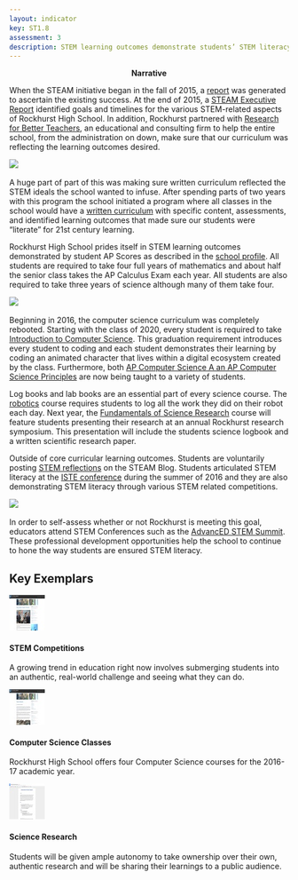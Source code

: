 ```yaml
---
layout: indicator
key: ST1.8
assessment: 3
description: STEM learning outcomes demonstrate students’ STEM literacy necessary for the next level of STEM learning and for post- secondary and workforce readiness.
---
```

<p align="center">
<b>Narrative</b>
</p>

When the STEAM initiative began in the fall of 2015, a [report](https://drive.google.com/file/d/0B9GvJvqcpl0IUGFrLU04TGYxWnM/view?usp=sharing) was generated to ascertain the existing success. At the end of 2015, a [STEAM Executive Report](https://drive.google.com/file/d/0B1-JIRrX_4I5VGFWWFpyaWZ1clk/view?usp=sharing) identified goals and timelines for the various STEM-related aspects of Rockhurst High School. In addition, Rockhurst partnered with [Research for Better Teachers](https://drive.google.com/drive/folders/0B1-JIRrX_4I5djY5Q1o4QzdhRlk), an educational and consulting firm to help the entire school, from the administration on down, make sure that our curriculum was reflecting the learning outcomes desired.   

<div class="flex-wrapper">
  <img src="{{ site.baseurl }}/img/STEAM Executive Report.png">
</div>

A huge part of part of this was making sure written curriculum reflected the STEM ideals the school wanted to infuse.  After spending parts of two years with this program the school initiated a program where all classes in the school would have a [written curriculum](https://drive.google.com/drive/folders/0B3F7qMT7tLRdflBRSVVYcUM3Rm1vbnFFVXQ1aGlPX1I3T1BCN2ZJMl9fLUdMaC1PQVJuelE) with specific content, assessments, and identified learning outcomes that made sure our students were “literate” for 21st century learning.

Rockhurst High School prides itself in STEM learning outcomes demonstrated by student AP Scores as described in the [school profile](https://www.rockhursths.edu/file/college-counseling/2016-17/RHS_ProfileBook_2016_17_F.pdf). All students are required to take four full years of mathematics and about half the senior class takes the AP Calculus Exam each year. All students are also required to take three years of science although many of them take four.

<div class="flex-wrapper">
  <img src="{{ site.baseurl }}/img/APresults2016.png">
</div>

Beginning in 2016, the computer science curriculum was completely rebooted. Starting with the class of 2020, every student is required to take [Introduction to Computer Science](http://steam.rockhursths.edu/2016/07/01/Intro-to-CS-Down.html). This graduation requirement introduces every student to coding and each student demonstrates their learning by coding an animated character that lives within a digital ecosystem created by the class. Furthermore, both [AP Computer Science A an AP Computer Science Principles](http://steam.rockhursths.edu/2016/08/08/Computer-Science-2016.html) are now being taught to a variety of students.

Log books and lab books are an essential part of every science course. The [robotics](http://steam.rockhursths.edu/2015/08/13/Introducing-the-Robotics-Maker-Space.html) course requires students to log all the work they did on their robot each day. Next year, the [Fundamentals of Science Research](http://steam.rockhursths.edu/2017/02/01/New-Courses.html) course will feature students presenting their research at an annual Rockhurst research symposium. This presentation will include the students science logbook and a written scientific research paper.

Outside of core curricular learning outcomes. Students are voluntarily posting [STEM reflections](http://steam.rockhursths.edu/2017/02/11/Learning-to-lead-from-a-Reef-Tank.html) on the STEAM Blog. Students articulated STEM literacy at the [ISTE conference](http://parseprofessor.blogspot.com/2016_07_01_archive.html) during the summer of 2016 and they are also demonstrating STEM literacy through various STEM related competitions.
<div class="flex-wrapper">
  <img src="{{ site.baseurl }}/img/ISTEimage.JPG">
</div>

In order to self-assess whether or not Rockhurst is meeting this goal, educators attend STEM Conferences such as the [AdvancED STEM Summit](https://drive.google.com/drive/folders/0B1-JIRrX_4I5YXo1a25XMTkwMXM?usp=sharing). These professional development opportunities help the school to continue to hone the way students are ensured STEM literacy.

## Key Exemplars

<div class="media well">
  <div class="media-left">
    <a href="http://steam.rockhursths.edu/2017/02/27/Community-Challenges.html">
      <img class="media-object" src="/img/64/st1.2a.jpg">
    </a>
  </div>
  <div class="media-body">
    <h4 class="media-heading">STEM Competitions</h4>
    <p>A growing trend in education right now involves submerging students into an authentic, real-world challenge and seeing what they can do. </p>
  </div>
</div>

<div class="media well">
  <div class="media-left">
    <a href="http://steam.rockhursths.edu/2016/08/08/Computer-Science-2016.html">
      <img class="media-object" src="/img/64/st1.2b.jpg">
    </a>
  </div>
  <div class="media-body">
    <h4 class="media-heading">Computer Science Classes</h4>
    <p>Rockhurst High School offers four Computer Science courses for the 2016-17 academic year.</p>
  </div>
</div>

<div class="media well">
  <div class="media-left">
    <a href="http://steam.rockhursths.edu/2017/02/01/New-Courses.html">
      <img class="media-object" src="/img/64/st1.2c.jpg">
    </a>
  </div>
  <div class="media-body">
    <h4 class="media-heading">Science Research</h4>
    <p>Students will be given ample autonomy to take ownership over their own, authentic research and will be sharing their learnings to a public audience.</p>
  </div>
</div>
